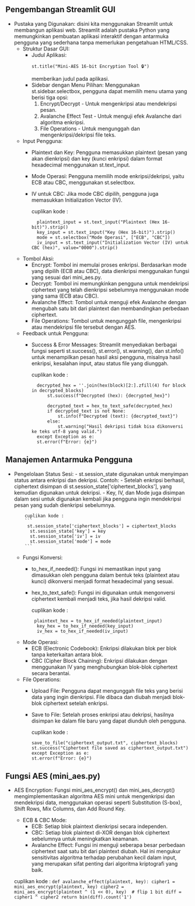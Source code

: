 ## Pengembangan Streamlit GUI

- Pustaka yang Digunakan: disini kita menggunakan Streamlit untuk membangun aplikasi web. Streamlit adalah pustaka Python yang memungkinkan pembuatan aplikasi interaktif dengan antarmuka pengguna yang sederhana tanpa memerlukan pengetahuan HTML/CSS.
    - Struktur Dasar GUI:
        - Judul Aplikasi:
          ```
          st.title("Mini-AES 16-bit Encryption Tool 🔒")
          ```
          memberikan judul pada aplikasi.
        - Sidebar dengan Menu Pilihan: Menggunakan st.sidebar.selectbox, pengguna dapat memilih menu utama yang berisi tiga opsi:
            1. Encrypt/Decrypt - Untuk mengenkripsi atau mendekripsi pesan.
            3. Avalanche Effect Test - Untuk menguji efek Avalanche dari algoritma enkripsi.
            4. File Operations - Untuk mengunggah dan mengenkripsi/dekripsi file teks.
    - Input Pengguna:
        - Plaintext dan Key: Pengguna memasukkan plaintext (pesan yang akan dienkripsi) dan key (kunci enkripsi) dalam format hexadecimal menggunakan st.text_input.
        - Mode Operasi: Pengguna memilih mode enkripsi/dekripsi, yaitu ECB atau CBC, menggunakan st.selectbox.
        - IV untuk CBC: Jika mode CBC dipilih, pengguna juga memasukkan Initialization Vector (IV).
          
           cuplikan kode :
          ```      
            plaintext_input = st.text_input("Plaintext (Hex 16-bit)").strip()
            key_input = st.text_input("Key (Hex 16-bit)").strip()
            mode = st.selectbox("Mode Operasi", ["ECB", "CBC"])
            iv_input = st.text_input("Initialization Vector (IV) untuk CBC (hex)", value="0000").strip()
          ```
    - Tombol Aksi:
        - Encrypt: Tombol ini memulai proses enkripsi. Berdasarkan mode yang dipilih (ECB atau CBC), data dienkripsi menggunakan fungsi yang sesuai dari mini_aes.py.
        - Decrypt: Tombol ini memungkinkan pengguna untuk mendekripsi ciphertext yang telah dienkripsi sebelumnya menggunakan mode yang sama (ECB atau CBC).
        - Avalanche Effect: Tombol untuk menguji efek Avalanche dengan mengubah satu bit dari plaintext dan membandingkan perbedaan ciphertext.
        - File Operations: Tombol untuk mengunggah file, mengenkripsi atau mendekripsi file tersebut dengan AES.
    - Feedback untuk Pengguna:
        - Success & Error Messages: Streamlit menyediakan berbagai fungsi seperti st.success(), st.error(), st.warning(), dan st.info() untuk menampilkan pesan hasil aksi pengguna, misalnya hasil enkripsi, kesalahan input, atau status file yang diunggah.
     
          cuplikan kode :
          ```
            decrypted_hex = ''.join(hex(block)[2:].zfill(4) for block in decrypted_blocks)
                st.success(f"Decrypted (hex): {decrypted_hex}")

                decrypted_text = hex_to_text_safe(decrypted_hex)
                if decrypted_text is not None:
                    st.info(f"Decrypted (text): {decrypted_text}")
                else:
                    st.warning("Hasil dekripsi tidak bisa dikonversi ke teks utf-8 yang valid.")
            except Exception as e:
            st.error(f"Error: {e}")
          ```

## Manajemen Antarmuka Pengguna

- Pengelolaan Status Sesi:
      - st.session_state digunakan untuk menyimpan status antara enkripsi dan dekripsi. Contoh:
        - Setelah enkripsi berhasil, ciphertext disimpan di st.session_state['ciphertext_blocks'], yang kemudian digunakan untuk dekripsi.
        - Key, IV, dan Mode juga disimpan dalam sesi untuk digunakan kembali jika pengguna ingin mendekripsi pesan yang sudah dienkripsi sebelumnya.

          cuplikan kode :
          ```
           st.session_state['ciphertext_blocks'] = ciphertext_blocks
            st.session_state['key'] = key
            st.session_state['iv'] = iv
            st.session_state['mode'] = mode
          ```
    - Fungsi Konversi:
        - to_hex_if_needed(): Fungsi ini memastikan input yang dimasukkan oleh pengguna dalam bentuk teks (plaintext atau kunci) dikonversi menjadi format hexadecimal yang sesuai.
        - hex_to_text_safe(): Fungsi ini digunakan untuk mengonversi ciphertext kembali menjadi teks, jika hasil dekripsi valid.
     
          cuplikan kode : 
          ```
           plaintext_hex = to_hex_if_needed(plaintext_input)
            key_hex = to_hex_if_needed(key_input)
            iv_hex = to_hex_if_needed(iv_input)
          ```
    - Mode Operasi:
        - ECB (Electronic Codebook): Enkripsi dilakukan blok per blok tanpa keterkaitan antara blok.
        - CBC (Cipher Block Chaining): Enkripsi dilakukan dengan menggunakan IV yang menghubungkan blok-blok ciphertext secara berantai.
    - File Operations:
        - Upload File: Pengguna dapat mengunggah file teks yang berisi data yang ingin dienkripsi. File dibaca dan diubah menjadi blok-blok ciphertext setelah enkripsi.
        - Save to File: Setelah proses enkripsi atau dekripsi, hasilnya disimpan ke dalam file baru yang dapat diunduh oleh pengguna.
     
          cuplikan kode : 
            ```
           save_to_file("ciphertext_output.txt", ciphertext_blocks)
            st.success("Ciphertext file saved as ciphertext_output.txt")
            except Exception as e:
            st.error(f"Error: {e}")
          ```

## Fungsi AES (mini_aes.py)

- AES Encryption: Fungsi mini_aes_encrypt() dan mini_aes_decrypt() mengimplementasikan algoritma AES mini untuk mengenkripsi dan mendekripsi data, menggunakan operasi seperti Substitution (S-box), Shift Rows, Mix Columns, dan Add Round Key.
    - ECB & CBC Mode:
        - ECB: Setiap blok plaintext dienkripsi secara independen.
        - CBC: Setiap blok plaintext di-XOR dengan blok ciphertext sebelumnya untuk meningkatkan keamanan.
        - Avalanche Effect: Fungsi ini menguji seberapa besar perbedaan ciphertext saat satu bit dari plaintext diubah. Hal ini mengukur sensitivitas algoritma terhadap perubahan kecil dalam input, yang merupakan sifat penting dari algoritma kriptografi yang baik.

    cuplikan kode : 
      ```
      def avalanche_effect(plaintext, key):
        cipher1 = mini_aes_encrypt(plaintext, key)
        cipher2 = mini_aes_encrypt(plaintext ^ (1 << 0), key)  # flip 1 bit
        diff = cipher1 ^ cipher2
        return bin(diff).count('1')
       ```
